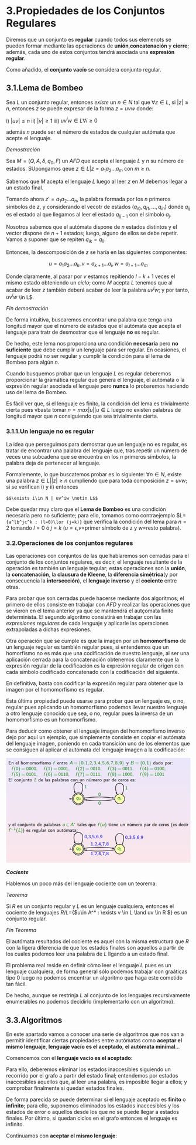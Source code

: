 # 3.Propiedades de los Conjuntos Regulares

Diremos que un conjunto es __regular__ cuando todos sus elemenots se pueden formar mediante las operaciones de __unión__,__concatenación__ y __cierre__; además, cada uno de estos conjuntos tendrá asociada una __expresión regular__.

Como añadido, el __conjunto vacío__ se considera conjunto regular.

## 3.1.Lema de Bombeo

Sea $L$ un conjunto regular, entonces _existe_ un $n \in N$ tal que $\forall z \in L$, si $|z| \geq n$, entonces $z$ se puede expresar de la forma $z = uvw$ donde:

i) $|uv|\leq n$
ii) $|v| \geq 1$
iii) $uv^iw \in L \forall i \geq 0$

además $n$ puede ser el número de estados de cualquier autómata que acepte el lenguaje.

_Demostración_

Sea $M=(Q,A,\delta,q_0,F)$ un _AFD_ que acepta el lenguaje $L$ y $n$ su número de estados. SUpongamos qeue $z\in L|z=a_1a_2...a_m$ con $m \geq n$. 

Sabemos que $M$ acepta el lenguaje $L$ luego al leer $z$ en $M$ debemos llegar a un estado final. 

Tomando ahora $z'=a_1a_2...a_n$, la palabra formada por los $n$ primeros símbolos de $z$, y considerando el vecotr de estados $(q_{i0},q_{i1},...,q_{in})$ donde $q_{ij}$ es el estado al que llegamos al leer el estado $q_{ij-1}$ con el símbolo $a_j$.

Nosotros sabemos que el autómata dispone de $n$ estados distintos y el vector dispone de $n+1$ estados; luego, alguno de ellos se debe repetir. Vamos a suponer que se repiten $q_{ik}=q_{il}$.

Entonces, la descomposición de $z$ se haría en las siguientes componentes:

$$u=a_1a_2...a_k, v=a_{k+1}...a_l, w=a_{l+1}...a_m$$

Donde claramente, al pasar por $v$ estamos repitiendo $l-k+1$ veces el mismo estado obteniendo un _ciclo_; como $M$ acepta $L$ tenemos que al acabar de leer $z$ también deberá acabar de leer la palabra $uv^iw$; y por tanto, $uv^iw$ \in L$.

_Fin demostración_

De forma intuitiva, buscaremos encontrar una palabra que tenga una longitud mayor que el número de estados que el autómata que acepta el lenguaje para tratr de desmostrar que el lenguaje __no__ es regular.

De hecho, este lema nos proporciona una condición __necesaria__ pero __no suficiente__ que debe cumplir un lenguaje para ser regular. En ocasiones, el lenguaje podrá no ser regular y cumplir la condición para el lema de Bombeo para algún $n$.

Cuando busquemos probar que un lenguaje $L$ es regular deberemos proporcionar la gramática regular que genera el lenguaje, el autómata o la expresión regular asociada el lenguaje pero __nunca__ lo probaremos haciendo uso del lema de Bombeo.

Es fácil ver que, si el lenguaje es finito, la condición del lema es trivialmente cierta pues vbasta tomar $n=max{|u| | u\in L}$ luego no existen palabras de longitud mayor que $n$ consiguiendo que sea trivialmente cierta.

### 3.1.1.Un lenguaje no es regular

La idea que perseguimos para demostrar que un lenguaje no es regular, es tratar de encontrar una palabra del lenguaje que, tras repetir un número de veces una subcadena que se encuentra en los $n$ primeros símbolos, la palabra deja de pertenecer al lenguaje.

Formalemente, lo que buscatemos probar es lo siguiente: $\forall n \in N$, existe una palabra $z \in L | |z|\geq n$ cumpliendo que para toda composición $z=uvw$; si se verifican i) y ii) entonces
    
    $$\exists i\in N | uv^iw \notin L$$

Debe quedar muy claro que el __Lema de Bombeo__ es una condición necesaria pero no suficiente; para ello, tomamos como contraejemplo $L=`{a^lb^jc^k : (l=0)\lor (j=k)}` que verifica la condición del lema para $n=2$ tomando $l=0$ ó $j=k$ ($u=\epsilon$,$v=$primer símbolo de z y $w=$resto palabra).

### 3.2.Operaciones de los conjuntos regulares

Las operaciones con conjuntos de las que hablaremos son cerradas para el conjunto de los conjuntos regulares, es decir, el lenguaje resultante de la operación es también un lenguaje tegular; estas operaciones son la __unión__, la __concatenación__, la __clausura de Kleene__, la __diferencia simétrica__(y por consecuencia la __intersección__), el __lenguaje inverso__ y el __cociente__ entre otras. 

Para probar que son cerradas puede hacerse mediante dos algoritmos; el primero de ellos consiste en trabajar con _AFD_ y realizar las operaciones que se vieron en el tema anterior ya que se mantendrá el autçomata finito determinista. El segundo algoritmo consistirá en trabajar con las _expresiones regulares_ de cada lenguaje y aplicarle las operaciones extrapoladas a dichas expresiones.

Otra operación que se cumple es que la imagen por un __homomorfismo__ de un lenguaje regular es también regular pues, si entendemos que un homorfismo no es más que una codificación de nuestro lenguaje, al ser una aplicación cerrada para la concatenación obtenemos claramente que la expresión regular de la codificación es la expresión regular de origen con cada símbolo codificado concatenado con la codificación del siguiente. 

En definitiva, basta con codificar la expresión regular para obtener que la imagen por el homomorfismo es regular.

Esta última propiedad puede usarse para probar que un lenguaje es, o no, regular pues aplicando un homomorfismo podemos llevar nuestro lenguaje a otro lenguaje conocido que sea, o no, regular pues la inversa de un homomorfismo es un homomorfismo.

Para deducir como obtener el lenguaje imagen del homomorfismo inverso dejo por aquí un ejemplo, que simplemente consiste en copiar el autómata del lenguaje imagen, poniendo en cada transición  uno de los elementos que se consiguen al aplicar el autómata del lemguaje imagen a la codificación:

<div>
<p style='text-align:center'>
<img src="./imagenes/finverso.png" alt=Error>
</p>
</div>

___Cociente___

Hablemos un poco más del lenguaje cociente con un teorema:

_Teorema_

Si $R$ es un conjunto regular y $L$ es un lenguaje cualquiera, entonces el cociente de lenguajes $R/L=$\{$u\in A^\* : \exists v \in L \land uv \in R $\} es un conjunto regular.

_Fin Teorema_

El autómata resultados del cociente es aquel con la misma estructura que $R$ con la ligera diferencia de que los estados finales son aquellos a partir de los cuales podemos leer una palabra de $L$ llgando a un estado final.

El problema real reside en definir cómo leer el lenguaje $L$ pues es un lenguaje cualquiera, de forma general sólo podemos trabajar con graáticas tipo 0 luego no podemos encentrar un algoritmo que haga este cometido tan fácil. 

De hecho, aunque se restrinja $L$ al conjunto de los lenguajes recursivamente enumerables no podemos decidirlo (implementarlo con un algoritmo).


## 3.3.Algoritmos

En este apartado vamos a conocer una serie de algoritmos que nos van a permitir identificar ciertas propiedades entre autómatas como __aceptar el mismo lenguaje__, __lenguaje vacío es el aceptado__, __el autómata minimal__...

Comencemos con el __lenguaje vacío es el aceptado__:

Para ello, deberemos eliminar los estados inaccesibles siguiendo un recorrido por el grafo a partir del estado final; entendemos por estados inaccesibles aquellos que, al leer una palabra, es imposible llegar a ellos; y comprobar finalmente si quedan estados finales. 

De forma parecida se puede determinar si el lenguaje aceptado es __finito__ o __infinito__; para ello, suponemos eliminados los estados inaccesibles y los estados de error o aquellos desde los que no se puede llegar a estados finales. Por último, si quedan ciclos en el grafo entonces el lenguaje es infinito.

Continuamos con __aceptar el mismo lenguaje__:

